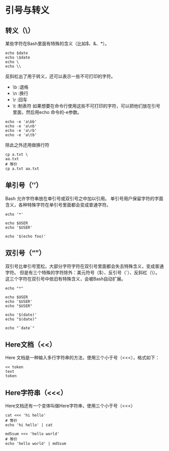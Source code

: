 # 引号与转义

## 转义（\）
某些字符在Bash里面有特殊的含义（比如$、&、*）。
``` shell
echo $date
echo \$date
echo \
echo \\
```
反斜杠出了用于转义，还可以表示一些不可打印的字符。
- \b :退格
- \n :换行
- \r :回车
- \t :制表符
如果想要在命令行使用这些不可打印的字符，可以把他们放在引号里面，然后用echo
命令的-e参数。
``` shell
echo -e 'a\bb'
echo -e 'a\nb'
echo -e 'a\rb'
echo -e 'a\tb'
```
除此之外还用做换行符

``` shell
cp a.txt \
aa.txt
# 等价
cp a.txt aa.txt
```

## 单引号（’’）
Bash 允许字符串放在单引号或双引号之中加以引用。
单引号用户保留字符的字面含义，各种特殊字符在单引号里面都会变成普通字符。
``` shell
echo '*'

echo $USER
echo '$USER'

echo '$(echo foo)'
```
## 双引号（“”）
双引号比单引号宽松，大部分字符字符在双引号里面都会失去特殊含义，变成普通字符。
但是有三个特殊的字符除外：美元符号（$）、反引号（`）、反斜杠（\）。
这三个字符在双引号中依旧有特殊含义，会被Bash自动扩展。
``` shell
echo "*"

echo $USER
echo '$USER'
echo "$USER"

echo '$(date)'
echo "$(date)"

echo "`date`"
```
## Here文档（<<）
Here 文档是一种输入多行字符串的方法，使用三个小于号（<<<），格式如下：
``` shell
<< token
text
token
```
## Here字符串（<<<）
Here文档还有一个变体叫做Here字符串，使用三个小于号（<<<）
``` shell
cat <<< 'hi hello'
# 等价
echo 'hi hello' | cat

md5sum <<< 'hello world'
# 等价
echo 'hello world' | md5sum
```